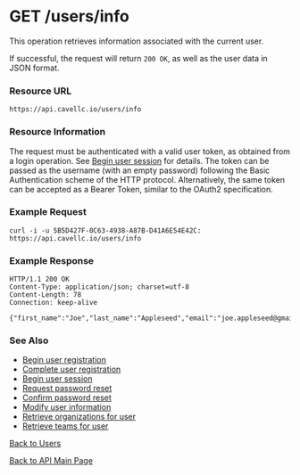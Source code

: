 # GET /users/info

This operation retrieves information associated with the current user.

If successful, the request will return `200 OK`, as well as the user data in JSON format.


### Resource URL

`https://api.cavellc.io/users/info`

### Resource Information

The request must be authenticated with a valid user token, as obtained from a login operation. See [Begin user session](login.md) for details. The token can be passed as the username (with an empty password) following the Basic Authentication scheme of the HTTP protocol. Alternatively, the same token can be accepted as a Bearer Token, similar to the OAuth2 specification.


### Example Request

    curl -i -u 5B5D427F-0C63-4938-A87B-D41A6E54E42C: https://api.cavellc.io/users/info


### Example Response

    HTTP/1.1 200 OK
    Content-Type: application/json; charset=utf-8
    Content-Length: 78
    Connection: keep-alive
    
    {"first_name":"Joe","last_name":"Appleseed","email":"joe.appleseed@gmail.com"}
    
### See Also

* [Begin user registration](register.md)
* [Complete user registration](confirm.md)
* [Begin user session](login.md)
* [Request password reset](forgot-password.md)
* [Confirm password reset](reset-password.md)
* [Modify user information](patch-info.md)
* [Retrieve organizations for user](get-organizations.md)
* [Retrieve teams for user](get-teams.md)

[Back to Users](README.md)

[Back to API Main Page](../api.md)
